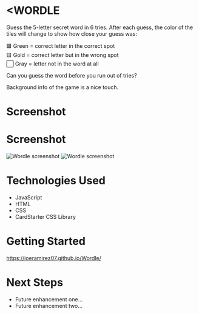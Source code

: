 



# <WORDLE

Guess the 5-letter secret word in 6 tries.
 After each guess, the color of the tiles will change to show how close your guess was:

🟩 Green = correct letter in the correct spot  
🟨 Gold = correct letter but in the wrong spot  
⬜ Gray = letter not in the word at all

Can you guess the word before you run out of tries?


 Background info of the game is a nice touch.

# Screenshot

# Screenshot

<img src="https://i.imgur.com/TZsNVfV.png" alt="Wordle screenshot">
<img src="https://imgur.com/4h36QJJ.png" alt="Wordle screenshot">



# Technologies Used

- JavaScript
- HTML
- CSS
- CardStarter CSS Library

# Getting Started

https://joeramirez07.github.io/Wordle/

# Next Steps

- Future enhancement one...
- Future enhancement two... 